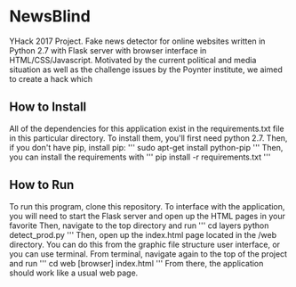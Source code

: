 # NewsBlind
YHack 2017 Project. Fake news detector for online websites written in Python 2.7 with Flask server with browser interface in HTML/CSS/Javascript. Motivated by the current political and media situation as well as the challenge issues by the Poynter institute, we aimed to create a hack which 

## How to Install
All of the dependencies for this application exist in the requirements.txt file in this particular directory. To install them, you'll first need python 2.7. Then, if you don't have pip, install pip:
'''
sudo apt-get install python-pip
'''
Then, you can install the requirements with
'''
pip install -r requirements.txt
'''

## How to Run
To run this program, clone this repository. To interface with the application, you will need to start the Flask server and open up the HTML pages in your favorite 
Then, navigate to the top directory and run
'''
cd layers
python detect_prod.py
'''
Then, open up the index.html page located in the /web directory. You can do this from the graphic file structure user interface, or you can use terminal. From terminal, navigate again to the top of the project and run
'''
cd web
[browser] index.html
'''
From there, the application should work like a usual web page. 
